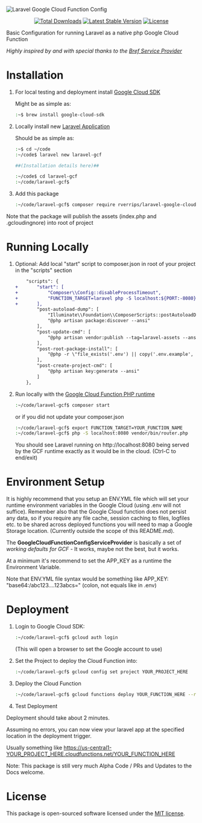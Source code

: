 ![Laravel Google Cloud Function Config](laravel-gcf-banner.png)
<p align="center">
<a href="https://packagist.org/packages/rverrips/laravel-google-cloud-function-config"><img src="https://img.shields.io/packagist/dt/rverrips/laravel-google-cloud-function-config" alt="Total Downloads"></a>
<a href="https://packagist.org/packages/rverrips/laravel-google-cloud-function-config"><img src="https://img.shields.io/packagist/v/rverrips/laravel-google-cloud-function-config" alt="Latest Stable Version"></a>
<a href="https://packagist.org/packages/rverrips/laravel-google-cloud-function-config"><img src="https://img.shields.io/packagist/l/rverrips/laravel-google-cloud-function-config" alt="License"></a>
</p>

Basic Configuration for running Laravel as a native php Google Cloud Function

*Highly inspired by and with special thanks to the [Bref Service Provider](https://github.com/brefphp/laravel-bridge/blob/master/src/BrefServiceProvider.php)*

# Installation

1. For local testing and deployment install [Google Cloud SDK](https://cloud.google.com/sdk/docs/install)

    Might be as simple as:

    ```bash
    :~$ brew install google-cloud-sdk
    ```

2. Locally install new [Laravel Application](https://laravel.com/docs/8.x/installation#the-laravel-installer)

    Should be as simple as:

    ```bash
    :~$ cd ~/code
    :~/code$ laravel new laravel-gcf

    ##(Installation details here)##

    :~/code$ cd laravel-gcf
    :~/code/laravel-gcf$
    ```

3. Add this package

    ```bash
    :~/code/laravel-gcf$ composer require rverrips/laravel-google-cloud-function-config
    ```

Note that the package will publish the assets (index.php and .gcloudingnore) into root of project

# Running Locally

1. Optional: Add local "start" script to composer.json in root of your project in the "scripts" section

    ```diff
        "scripts": {
    +       "start": [
    +           "Composer\\Config::disableProcessTimeout",
    +           "FUNCTION_TARGET=laravel php -S localhost:${PORT:-8080} vendor/bin/router.php"
    +       ],
            "post-autoload-dump": [
                "Illuminate\\Foundation\\ComposerScripts::postAutoloadDump",
                "@php artisan package:discover --ansi"
            ],
            "post-update-cmd": [
                "@php artisan vendor:publish --tag=laravel-assets --ansi"
            ],
            "post-root-package-install": [
                "@php -r \"file_exists('.env') || copy('.env.example', '.env');\""
            ],
            "post-create-project-cmd": [
                "@php artisan key:generate --ansi"
            ]
        },
    ```

2. Run locally with the [Google Cloud Function PHP runtime](https://cloud.google.com/functions/docs/running/function-frameworks#functions-local-ff-configure-php)

    ```bash
    :~/code/laravel-gcf$ composer start
    ```
    or if you did not update your composer.json
    ```bash
    :~/code/laravel-gcf$ export FUNCTION_TARGET=YOUR_FUNCTION_NAME
    :~/code/laravel-gcf$ php -S localhost:8080 vendor/bin/router.php
    ```
    You should see Laravel running on http://localhost:8080 being served by the GCF runtime exactly as it would be in the cloud.  (Ctrl-C to end/exit)

# Environment Setup

It is highly recommend that you setup an ENV.YML file which will set your runtime environment variables in the Google Cloud (using .env will not suffice).  Remember also that the Google Cloud function does not persist any data, so if you require any file cache, session caching to files, logfiles etc. to be shared across deployed functions you will need to map a Google Storage location. (Currently outside the scope of this README.md).

The **GoogleCloudFunctionConfigServiceProvider** is basically a set of *working defaults for GCF* - It works, maybe not the best, but it works.

At a minimum it's recommend to set the APP_KEY as a runtime the Environment Variable.

Note that ENV.YML file syntax would be something like APP_KEY: "base64:/abc123....123abcs="  (colon, not equals like in .env)

# Deployment

1. Login to Google Cloud SDK:

    ```bash
    :~/code/laravel-gcf$ gcloud auth login
    ```
    (This will open a browser to set the Google account to use)

3. Set the Project to deploy the Cloud Function into:

    ```bash
    :~/code/laravel-gcf$ gcloud config set project YOUR_PROJECT_HERE
    ```

4. Deploy the Cloud Function

    ```bash
    :~/code/laravel-gcf$ gcloud functions deploy YOUR_FUNCTION_HERE --runtime php81 --allow-unauthenticated --trigger-http --env-vars-file env.yml --entry-point=laravel
    ```

5. Test Deployment

Deployment should take about 2 minutes.

Assuming no errors, you can now view your laravel app at the specified location in the deployment trigger.

Usually something like https://us-central1-YOUR_PROJECT_HERE.cloudfunctions.net/YOUR_FUNCTION_HERE

Note: This package is still very much Alpha Code / PRs and Updates to the Docs welcome.


# License

This package is open-sourced software licensed under the [MIT license](https://opensource.org/licenses/MIT).

